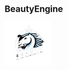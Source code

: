 # BeautyEngine
<img src="https://github.com/MasterHope/BeautyEngine/blob/main/Designer.png?raw=true" alt="Logo generated by AI" width="150" height="150"/>

